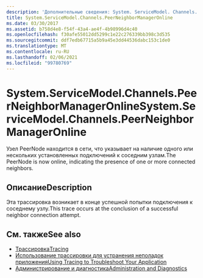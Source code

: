 ```yaml
---
description: 'Дополнительные сведения: System. ServiceModel. Channels. Пирнеигхборманажеронлине'
title: System.ServiceModel.Channels.PeerNeighborManagerOnline
ms.date: 03/30/2017
ms.assetid: b758d4e8-f54f-43a4-ae4f-4b98996d4c40
ms.openlocfilehash: f30afe55012dd5299c1e22c276339bb398c3d535
ms.sourcegitcommit: ddf7edb67715a5b9a45e3dd44536dabc153c1de0
ms.translationtype: MT
ms.contentlocale: ru-RU
ms.lasthandoff: 02/06/2021
ms.locfileid: "99780769"
---
```

# <a name="systemservicemodelchannelspeerneighbormanageronline"></a><span data-ttu-id="95706-103">System.ServiceModel.Channels.PeerNeighborManagerOnline</span><span class="sxs-lookup"><span data-stu-id="95706-103">System.ServiceModel.Channels.PeerNeighborManagerOnline</span></span>

<span data-ttu-id="95706-104">Узел PeerNode находится в сети, что указывает на наличие одного или нескольких установленных подключений к соседним узлам.</span><span class="sxs-lookup"><span data-stu-id="95706-104">The PeerNode is now online, indicating the presence of one or more connected neighbors.</span></span>  
  
## <a name="description"></a><span data-ttu-id="95706-105">Описание</span><span class="sxs-lookup"><span data-stu-id="95706-105">Description</span></span>  

 <span data-ttu-id="95706-106">Эта трассировка возникает в конце успешной попытки подключения к соседнему узлу.</span><span class="sxs-lookup"><span data-stu-id="95706-106">This trace occurs at the conclusion of a successful neighbor connection attempt.</span></span>  
  
## <a name="see-also"></a><span data-ttu-id="95706-107">См. также</span><span class="sxs-lookup"><span data-stu-id="95706-107">See also</span></span>

- [<span data-ttu-id="95706-108">Трассировка</span><span class="sxs-lookup"><span data-stu-id="95706-108">Tracing</span></span>](index.md)
- [<span data-ttu-id="95706-109">Использование трассировки для устранения неполадок приложения</span><span class="sxs-lookup"><span data-stu-id="95706-109">Using Tracing to Troubleshoot Your Application</span></span>](using-tracing-to-troubleshoot-your-application.md)
- [<span data-ttu-id="95706-110">Администрирование и диагностика</span><span class="sxs-lookup"><span data-stu-id="95706-110">Administration and Diagnostics</span></span>](../index.md)
